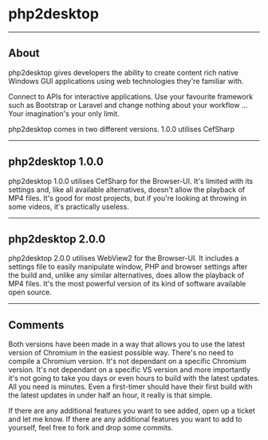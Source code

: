 # php2desktop

-----

## About

php2desktop gives developers the ability to create content rich native Windows GUI applications using web technologies they're familiar with.

Connect to APIs for interactive applications. Use your favourite framework such as Bootstrap or Laravel and change nothing about your workflow ... Your imagination's your only limit.

php2desktop comes in two different versions. 1.0.0 utilises CefSharp

-----

## php2desktop 1.0.0

php2desktop 1.0.0 utilises CefSharp for the Browser-UI. It's limited with its settings and, like all available alternatives, doesn't allow the playback of MP4 files. It's good for most projects, but if you're looking at throwing in some videos, it's practically useless.

-----

## php2desktop 2.0.0

php2desktop 2.0.0 utilises WebView2 for the Browser-UI. It includes a settings file to easily manipulate window, PHP and browser settings after the build and, unlike any similar alternatives, does allow the playback of MP4 files. It's the most powerful version of its kind of software available open source.

-----

## Comments

Both versions have been made in a way that allows you to use the latest version of Chromium in the easiest possible way. There's no need to compile a Chromium version. It's not dependant on a specific Chromium version. It's not dependant on a specific VS version and more importantly it's not going to take you days or even hours to build with the latest updates. All you need is minutes. Even a first-timer should have their first build with the latest updates in under half an hour, it really is that simple.

If there are any additional features you want to see added, open up a ticket and let me know. If there are any additional features you want to add to yourself, feel free to fork and drop some commits.
